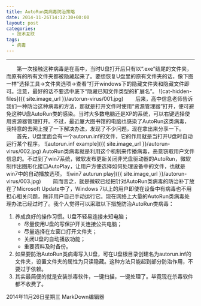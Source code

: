 ```yaml
---
title: AutoRun类病毒防治策略
date: 2014-11-26T14:12:30+00:00
layout: post
categories:
  - 技术互联
tags:
  - 病毒
---
```


------

　　第一次接触这种病毒是在高中，当时U盘打开后只有以“.exe”结尾的文件夹，而原有的所有文件夹都被隐藏起来了。要想恢复U盘里的原有文件夹的话，像下图一样“选择工具->文件夹选项->查看”打开windows下的隐藏文件夹和隐藏文件即可。注意，最好的话不要选中底下“隐藏已知文件类型的扩展名”。
![cat-hidden-files]({{ site.image_url }}/autorun-virus/001.jpg)
　　后来，高中信息老师告诉我们一种防治这种病毒的方法，那就是打开文件时使用“资源管理器”打开，便可避免这种U盘AutoRun类的感染。当时大多数电脑还是XP的系统，可以右键选择使用资源器管理打开。不过，最近厦大图书馆的电脑也感染了AutoRun这类病毒，我特意的去网上搜了一下解决办法，发现了不少问题，现在拿出来分享一下。
　　首先，U盘里面会有一个autorun.inf的文件，它的作用就是当打开U盘时自动运行某个程序。
![autorun.inf example]({{ site.image_url }}/autorun-virus/002.jpg)
AutoRun类病毒就是利用这个机制来传播病毒，恶意窃取用户文件信息的。不过到了win7系统，微软发布更新关闭非光盘驱动器的AutoRun，微软制作出图形化接口AutoPlay，让用户方便选择如何处理设备中的文件，也就是win7中的自动播放选项。
![win7 auturun play]({{ site.image_url }}/autorun-virus/003.jpg)
　　简而言之，就是微软已经把针对AutoRun类病毒的防治补丁放在了Microsoft Update中了，Windows 7以上的用户即使在设备中有病毒也不用担心相关问题，除非用户自己手动运行它。现在网络上大量的AutoRun类病毒处理办法已经过时了。我个人觉得可以采取以下措施防治AutoRun类病毒：

1. 养成良好的操作习惯。U盘不轻易连接未知电脑；
    - 尽量使用U盘的写保护开关连接公共电脑；
    - 尽量选择在左窗口打开文件夹；
    - 关闭U盘的自动播放功能；
    - 重要资料及时备份。
2. 如果要防治AutoRun类病毒写入U盘，可在U盘根目录创建名为autorun.inf的文件夹，设置文件夹的属性为只读隐藏。这种方法只能起到部分防治作用，不要过于依赖。
3. 其实最简便的就是安装杀毒软件，一键扫描，一键处理了。毕竟现在杀毒软件都不收费了。

  2014年11月26日星期三 MarkDown编辑器

